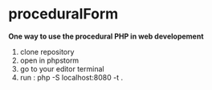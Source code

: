 # proceduralForm
**One way to use the procedural PHP in web developement**

1. clone repository
2. open in phpstorm
3. go to your editor terminal
4. run :  php -S localhost:8080 -t .
